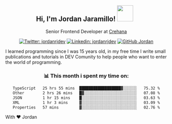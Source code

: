 <div align="center">
<h2 style="margin-right:10px;">Hi, I'm Jordan Jaramillo! <img src="https://media.giphy.com/media/Wj7lNjMNDxSmc/source.gif" width="50" > </h2>

<p>Senior Frontend Developer at <a href="https://www.crehana.com/">Crehana</a></p>

[![Twitter: jordanrjdev](https://img.shields.io/twitter/follow/jordanrjdev?style=social)](https://twitter.com/jordanrjdev)
[![Linkedin: jordanrjdev](https://img.shields.io/badge/-jordanrjdev-blue?style=flat-square&logo=Linkedin&logoColor=white&link=https://www.linkedin.com/in/jordanrjdev/)](https://www.linkedin.com/in/jordanrjdev/)
[![GitHub Jordan](https://img.shields.io/github/followers/jnadroj?label=follow&style=social)](https://github.com/jnadroj)

</div>
I learned programming since I was 15 years old, in my free time I write small publications and tutorials in DEV Comunity to help people who want to enter the world of programming.

<div align="center">

### 📊 **This month i spent my time on:**

<!--START_SECTION:waka-->

```txt
TypeScript   25 hrs 55 mins  ██████████████████▓░░░░░░   75.32 %
Other        2 hrs 26 mins   █▓░░░░░░░░░░░░░░░░░░░░░░░   07.08 %
JSON         1 hr 15 mins    █░░░░░░░░░░░░░░░░░░░░░░░░   03.63 %
XML          1 hr 3 mins     ▓░░░░░░░░░░░░░░░░░░░░░░░░   03.09 %
Properties   57 mins         ▓░░░░░░░░░░░░░░░░░░░░░░░░   02.76 %
```

<!--END_SECTION:waka-->

</div>

With ❤️ Jordan
